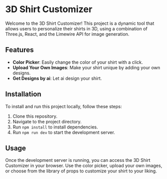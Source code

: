 # 3D Shirt Customizer

Welcome to the 3D Shirt Customizer! This project is a dynamic tool that allows users to personalize their shirts in 3D, using a combination of Three.js, React, and the Limewire API for image generation.

## Features

- **Color Picker**: Easily change the color of your shirt with a click.
- **Upload Your Own Images**: Make your shirt unique by adding your own designs.
- **Get Designs by ai**: Let ai design your shirt.


## Installation

To install and run this project locally, follow these steps:

1. Clone this repository.
2. Navigate to the project directory.
3. Run `npm install` to install dependencies.
4. Run `npm run dev` to start the development server.

## Usage

Once the development server is running, you can access the 3D Shirt Customizer in your browser. Use the color picker, upload your own images, or choose from the library of props to customize your shirt to your liking.
